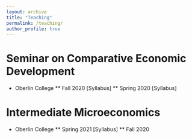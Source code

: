 ```yaml
---
layout: archive
title: "Teaching"
permalink: /teaching/
author_profile: true
---
```



# Seminar on Comparative Economic Development
* Oberlin College
** Fall 2020 [Syllabus]
** Spring 2020 [Syllabus]

# Intermediate Microeconomics
* Oberlin College
** Spring 2021 [Syllabus]
** Fall 2020
